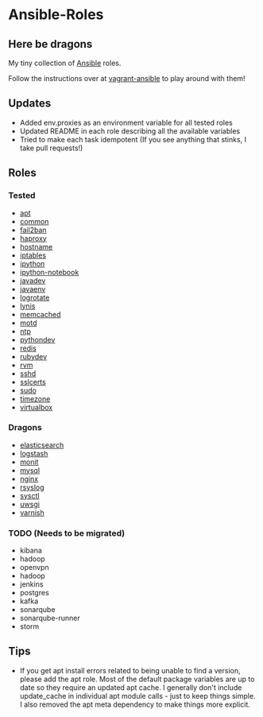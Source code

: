 # Ansible-Roles

## Here be dragons

My tiny collection of [Ansible](https://github.com/ansible/ansible) roles.

Follow the instructions over at [vagrant-ansible](https://github.com/ryankanno/vagrant-ansible) to play around with them!

## Updates

  * Added env.proxies as an environment variable for all tested roles
  * Updated README in each role describing all the available variables
  * Tried to make each task idempotent (If you see anything that stinks, I take pull requests!)

## Roles

### Tested

  * [apt](https://github.com/ryankanno/ansible-roles/tree/master/apt)
  * [common](https://github.com/ryankanno/ansible-roles/tree/master/common)
  * [fail2ban](https://github.com/ryankanno/ansible-roles/tree/master/fail2ban)
  * [haproxy](https://github.com/ryankanno/ansible-roles/tree/master/haproxy)
  * [hostname](https://github.com/ryankanno/ansible-roles/tree/master/hostname)
  * [iptables](https://github.com/ryankanno/ansible-roles/tree/master/iptables)
  * [ipython](https://github.com/ryankanno/ansible-roles/tree/master/ipython)
  * [ipython-notebook](https://github.com/ryankanno/ansible-roles/tree/master/ipython-notebook)
  * [javadev](https://github.com/ryankanno/ansible-roles/tree/master/javadev)
  * [javaenv](https://github.com/ryankanno/ansible-roles/tree/master/javaenv)
  * [logrotate](https://github.com/ryankanno/ansible-roles/tree/master/logrotate)
  * [lynis](https://github.com/ryankanno/ansible-roles/tree/master/lynis)
  * [memcached](https://github.com/ryankanno/ansible-roles/tree/master/memcached)
  * [motd](https://github.com/ryankanno/ansible-roles/tree/master/motd)
  * [ntp](https://github.com/ryankanno/ansible-roles/tree/master/ntp)
  * [pythondev](https://github.com/ryankanno/ansible-roles/tree/master/pythondev)
  * [redis](https://github.com/ryankanno/ansible-roles/tree/master/redis)
  * [rubydev](https://github.com/ryankanno/ansible-roles/tree/master/rubydev)
  * [rvm](https://github.com/ryankanno/ansible-roles/tree/master/rvm)
  * [sshd](https://github.com/ryankanno/ansible-roles/tree/master/sshd)
  * [sslcerts](https://github.com/ryankanno/ansible-roles/tree/master/sslcerts)
  * [sudo](https://github.com/ryankanno/ansible-roles/tree/master/sudo)
  * [timezone](https://github.com/ryankanno/ansible-roles/tree/master/timezone)
  * [virtualbox](https://github.com/ryankanno/ansible-roles/tree/master/virtualbox)

### Dragons

  * [elasticsearch](https://github.com/ryankanno/ansible-roles/tree/master/elasticsearch)
  * [logstash](https://github.com/ryankanno/ansible-roles/tree/master/logstash)
  * [monit](https://github.com/ryankanno/ansible-roles/tree/master/monit)
  * [mysql](https://github.com/ryankanno/ansible-roles/tree/master/mysql)
  * [nginx](https://github.com/ryankanno/ansible-roles/tree/master/nginx)
  * [rsyslog](https://github.com/ryankanno/ansible-roles/tree/master/rsyslog)
  * [sysctl](https://github.com/ryankanno/ansible-roles/tree/master/sysctl)
  * [uwsgi](https://github.com/ryankanno/ansible-roles/tree/master/uwsgi)
  * [varnish](https://github.com/ryankanno/ansible-roles/tree/master/varnish)

### TODO (Needs to be migrated)

  * kibana
  * hadoop
  * openvpn
  * hadoop
  * jenkins
  * postgres
  * kafka
  * sonarqube
  * sonarqube-runner
  * storm

## Tips

  * If you get apt install errors related to being unable to find a version, please add
    the apt role. Most of the default package variables are up to date so they
    require an updated apt cache.  I generally don't include update_cache in individual 
    apt module calls - just to keep things simple. I also removed the apt meta 
    dependency to make things more explicit.
